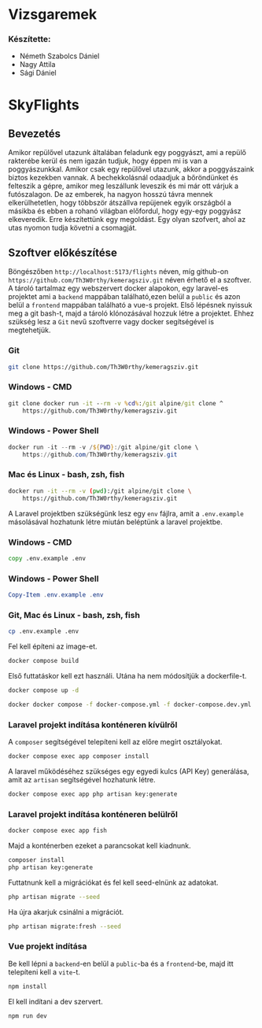 # Vizsgaremek

### Készítette:
- Németh Szabolcs Dániel
- Nagy Attila
- Sági Dániel

# SkyFlights
## Bevezetés
Amikor repülővel utazunk általában feladunk egy poggyászt, ami a repülő rakterébe kerül és nem igazán tudjuk, hogy éppen mi is van a poggyászunkkal. Amikor csak egy repülővel utazunk, akkor a poggyászaink biztos kezekben vannak. A bechekkolásnál odaadjuk a bőröndünket és felteszik a gépre, amikor meg leszállunk leveszik és mi már ott várjuk a futószalagon. De az emberek, ha nagyon hosszú távra mennek elkerülhetetlen, hogy többször átszállva repüjenek egyik országból a másikba és ebben a rohanó világban előfordul, hogy egy-egy poggyász elkeveredik. Erre készítettünk egy megoldást. Egy olyan szofvert, ahol az utas nyomon tudja követni a csomagját.

## Szoftver előkészítése
Böngészőben `http://localhost:5173/flights` néven, míg github-on  `https://github.com/Th3W0rthy/kemeragsziv.git` néven érhető el a szoftver. A tároló tartalmaz egy webszervert docker alapokon, egy laravel-es projektet ami a `backend` mappában található,ezen belül a `public` és azon belül a `frontend` mappában található a vue-s projekt. Első lépésnek nyissuk meg a git bash-t, majd a tároló klónozásával hozzuk létre a projektet. Ehhez szükség lesz a `Git` nevű szoftverre vagy docker segítségével is megtehetjük.

### Git
```bash
git clone https://github.com/Th3W0rthy/kemeragsziv.git
```

### Windows - CMD
```bat
git clone docker run -it --rm -v %cd%:/git alpine/git clone ^
    https://github.com/Th3W0rthy/kemeragsziv.git
```

### Windows - Power Shell
```powershell
docker run -it --rm -v /${PWD}:/git alpine/git clone \
    https://github.com/Th3W0rthy/kemeragsziv.git
```
### Mac és Linux - bash, zsh, fish
```bash
docker run -it --rm -v (pwd):/git alpine/git clone \
    https://github.com/Th3W0rthy/kemeragsziv.git
```

A Laravel projektben szükségünk lesz egy `env` fájlra, amit a `.env.example` másolásával hozhatunk létre miután beléptünk a laravel projektbe.

### Windows - CMD
```bat
copy .env.example .env
```

### Windows - Power Shell
```powershell
Copy-Item .env.example .env
```
### Git, Mac és Linux - bash, zsh, fish
```bash
cp .env.example .env
```

Fel kell építeni az image-et.
```bash
docker compose build
```

Első futtatáskor kell ezt használi. Utána ha nem módosítjük a dockerfile-t.
```bash
docker compose up -d
```
```bash
docker docker compose -f docker-compose.yml -f docker-compose.dev.yml  up -d
```
### Laravel projekt indítása konténeren kívülről

A `composer` segítségével telepíteni kell az előre megírt osztályokat.
```bash
docker compose exec app composer install
```

A laravel működéséhez szükséges egy egyedi kulcs (API Key) generálása, amit az `artisan` segítségével hozhatunk létre.
```bash
docker compose exec app php artisan key:generate
```

### Laravel projekt indítása konténeren belülről
```bash
docker compose exec app fish
```

Majd a konténerben ezeket a parancsokat kell kiadnunk.
```bash
composer install
php artisan key:generate
```

Futtatnunk kell a migrációkat és fel kell seed-elnünk az adatokat.
```bash
php artisan migrate --seed
```

Ha újra akarjuk csinálni a migrációt.
```bash
php artisan migrate:fresh --seed
```

### Vue projekt indítása
Be kell lépni a `backend`-en belül a `public`-ba és a `frontend`-be,
majd itt telepíteni kell a `vite`-t.
```bash
npm install
```

El kell indítani a dev szervert.
```bash
npm run dev
```
